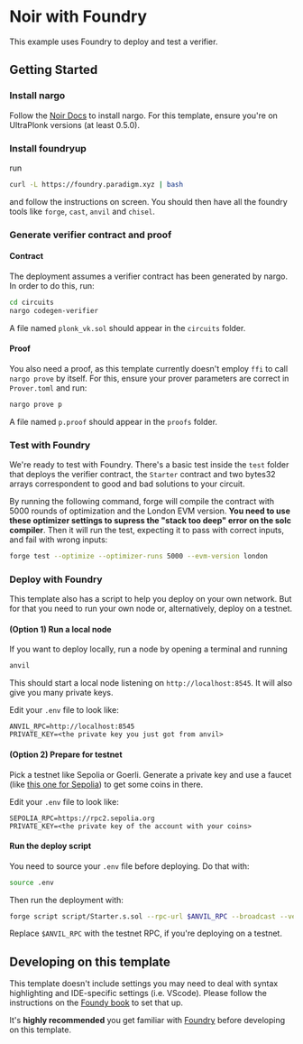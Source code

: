 # Noir with Foundry

This example uses Foundry to deploy and test a verifier.

## Getting Started

### Install nargo

Follow the [Noir Docs](https://noir-lang.org/getting_started/nargo_installation) to install nargo. For this template, ensure you're on UltraPlonk versions (at least 0.5.0).

### Install foundryup

run

```bash
curl -L https://foundry.paradigm.xyz | bash
```

and follow the instructions on screen. You should then have all the foundry tools like `forge`, `cast`, `anvil` and `chisel`.

### Generate verifier contract and proof

#### Contract

The deployment assumes a verifier contract has been generated by nargo. In order to do this, run:

```bash
cd circuits
nargo codegen-verifier
```

A file named `plonk_vk.sol` should appear in the `circuits` folder.

#### Proof

You also need a proof, as this template currently doesn't employ `ffi` to call `nargo prove` by itself. For this, ensure your prover parameters are correct in `Prover.toml` and run:

```bash
nargo prove p
```

A file named `p.proof` should appear in the `proofs` folder.

### Test with Foundry

We're ready to test with Foundry. There's a basic test inside the `test` folder that deploys the verifier contract, the `Starter` contract and two bytes32 arrays correspondent to good and bad solutions to your circuit.

By running the following command, forge will compile the contract with 5000 rounds of optimization and the London EVM version. __You need to use these optimizer settings to supress the "stack too deep" error on the solc compiler__. Then it will run the test, expecting it to pass with correct inputs, and fail with wrong inputs:

```bash
forge test --optimize --optimizer-runs 5000 --evm-version london
```

### Deploy with Foundry

This template also has a script to help you deploy on your own network. But for that you need to run your own node or, alternatively, deploy on a testnet.

#### (Option 1) Run a local node

If you want to deploy locally, run a node by opening a terminal and running

```bash
anvil
```

This should start a local node listening on `http://localhost:8545`. It will also give you many private keys.

Edit your `.env` file to look like:

```
ANVIL_RPC=http://localhost:8545
PRIVATE_KEY=<the private key you just got from anvil>
```

#### (Option 2) Prepare for testnet

Pick a testnet like Sepolia or Goerli. Generate a private key and use a faucet (like [this one for Sepolia](https://sepoliafaucet.com/)) to get some coins in there.

Edit your `.env` file to look like:

```env
SEPOLIA_RPC=https://rpc2.sepolia.org
PRIVATE_KEY=<the private key of the account with your coins>
```

#### Run the deploy script

You need to source your `.env` file before deploying. Do that with:

```bash
source .env
```

Then run the deployment with:

```bash
forge script script/Starter.s.sol --rpc-url $ANVIL_RPC --broadcast --verify
```

Replace `$ANVIL_RPC` with the testnet RPC, if you're deploying on a testnet.

## Developing on this template

This template doesn't include settings you may need to deal with syntax highlighting and IDE-specific settings (i.e. VScode). Please follow the instructions on the [Foundy book](https://book.getfoundry.sh/config/vscode) to set that up.

It's __highly recommended__ you get familiar with [Foundry](https://book.getfoundry.sh) before developing on this template.
